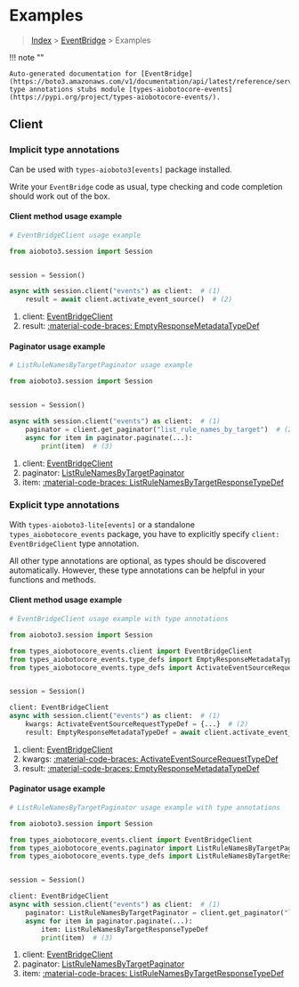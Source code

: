 # Examples

> [Index](../README.md) > [EventBridge](./README.md) > Examples

!!! note ""

    Auto-generated documentation for [EventBridge](https://boto3.amazonaws.com/v1/documentation/api/latest/reference/services/events.html#eventbridge)
    type annotations stubs module [types-aiobotocore-events](https://pypi.org/project/types-aiobotocore-events/).

## Client

### Implicit type annotations

Can be used with `types-aioboto3[events]` package installed.

Write your `EventBridge` code as usual,
type checking and code completion should work out of the box.



#### Client method usage example

```python
# EventBridgeClient usage example

from aioboto3.session import Session


session = Session()

async with session.client("events") as client:  # (1)
    result = await client.activate_event_source()  # (2)
```

1. client: [EventBridgeClient](./client.md)
2. result: [:material-code-braces: EmptyResponseMetadataTypeDef](./type_defs.md#emptyresponsemetadatatypedef)



#### Paginator usage example

```python
# ListRuleNamesByTargetPaginator usage example

from aioboto3.session import Session


session = Session()

async with session.client("events") as client:  # (1)
    paginator = client.get_paginator("list_rule_names_by_target")  # (2)
    async for item in paginator.paginate(...):
        print(item)  # (3)
```

1. client: [EventBridgeClient](./client.md)
2. paginator: [ListRuleNamesByTargetPaginator](./paginators.md#listrulenamesbytargetpaginator)
3. item: [:material-code-braces: ListRuleNamesByTargetResponseTypeDef](./type_defs.md#listrulenamesbytargetresponsetypedef)




### Explicit type annotations

With `types-aioboto3-lite[events]`
or a standalone `types_aiobotocore_events` package, you have to explicitly specify
`client: EventBridgeClient` type annotation.

All other type annotations are optional, as types should be discovered automatically.
However, these type annotations can be helpful in your functions and methods.


#### Client method usage example

```python
# EventBridgeClient usage example with type annotations

from aioboto3.session import Session

from types_aiobotocore_events.client import EventBridgeClient
from types_aiobotocore_events.type_defs import EmptyResponseMetadataTypeDef
from types_aiobotocore_events.type_defs import ActivateEventSourceRequestTypeDef


session = Session()

client: EventBridgeClient
async with session.client("events") as client:  # (1)
    kwargs: ActivateEventSourceRequestTypeDef = {...}  # (2)
    result: EmptyResponseMetadataTypeDef = await client.activate_event_source(**kwargs)  # (3)
```

1. client: [EventBridgeClient](./client.md)
2. kwargs: [:material-code-braces: ActivateEventSourceRequestTypeDef](./type_defs.md#activateeventsourcerequesttypedef)
3. result: [:material-code-braces: EmptyResponseMetadataTypeDef](./type_defs.md#emptyresponsemetadatatypedef)



#### Paginator usage example

```python
# ListRuleNamesByTargetPaginator usage example with type annotations

from aioboto3.session import Session

from types_aiobotocore_events.client import EventBridgeClient
from types_aiobotocore_events.paginator import ListRuleNamesByTargetPaginator
from types_aiobotocore_events.type_defs import ListRuleNamesByTargetResponseTypeDef


session = Session()

client: EventBridgeClient
async with session.client("events") as client:  # (1)
    paginator: ListRuleNamesByTargetPaginator = client.get_paginator("list_rule_names_by_target")  # (2)
    async for item in paginator.paginate(...):
        item: ListRuleNamesByTargetResponseTypeDef
        print(item)  # (3)
```

1. client: [EventBridgeClient](./client.md)
2. paginator: [ListRuleNamesByTargetPaginator](./paginators.md#listrulenamesbytargetpaginator)
3. item: [:material-code-braces: ListRuleNamesByTargetResponseTypeDef](./type_defs.md#listrulenamesbytargetresponsetypedef)




